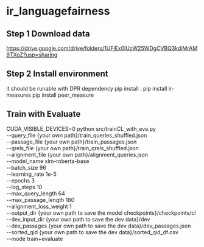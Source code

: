 # ir_languagefairness

## Step 1 Download data
https://drive.google.com/drive/folders/1UFjEx0lUzW25WDgCVBQ3kdiMrAM9TXoZ?usp=sharing

## Step 2 Install environment 
it should be runable with DPR dependency
pip install .
pip install ir-measures
pip install peer_measure

## Train with Evaluate

CUDA_VISIBLE_DEVICES=0 python src/trainCL_with_eva.py \
    --query_file {your own path}/train_queries_shuffled.json \
    --passage_file {your own path}/train_passages.json \
    --qrels_file {your own path}/train_qrels_shuffled.json \
    --alignment_file {your own path}/alignment_queries.json \
    --model_name xlm-roberta-base \
    --batch_size 96 \
    --learning_rate 1e-5 \
    --epochs 3 \
    --log_steps 10 \
    --max_query_length 64 \
    --max_passage_length 180 \
    --alignment_loss_weight 1 \
    --output_dir {your own path to save the model checkpoints}/checkpoints/cl \
    --dev_input_dir {your own path to save the dev data}/dev \
    --dev_passages {your own path to save the dev data}/dev_passages.json \
    --sorted_qid {your own path to save the dev data}/sorted_qid_df.csv \
    --mode train+evaluate
